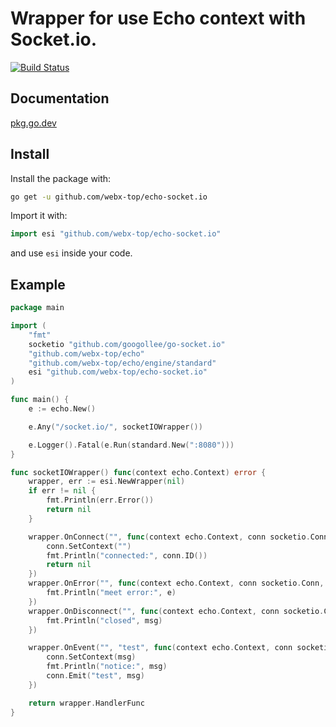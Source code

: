# Wrapper for use Echo context with Socket.io.

[![Build Status](https://travis-ci.com/umirode/echo-socket.io.svg?branch=master)](https://travis-ci.com/umirode/echo-socket.io)

## Documentation
[pkg.go.dev](https://pkg.go.dev/github.com/umirode/echo-socket.io)

## Install

Install the package with:

```bash
go get -u github.com/webx-top/echo-socket.io
```

Import it with:

```go
import esi "github.com/webx-top/echo-socket.io"
```

and use `esi` inside your code.

## Example

```go
package main

import (
	"fmt"
	socketio "github.com/googollee/go-socket.io"
	"github.com/webx-top/echo"
	"github.com/webx-top/echo/engine/standard"
	esi "github.com/webx-top/echo-socket.io"
)

func main() {
	e := echo.New()

	e.Any("/socket.io/", socketIOWrapper())

	e.Logger().Fatal(e.Run(standard.New(":8080")))
}

func socketIOWrapper() func(context echo.Context) error {
	wrapper, err := esi.NewWrapper(nil)
	if err != nil {
		fmt.Println(err.Error())
		return nil
	}

	wrapper.OnConnect("", func(context echo.Context, conn socketio.Conn) error {
		conn.SetContext("")
		fmt.Println("connected:", conn.ID())
		return nil
	})
	wrapper.OnError("", func(context echo.Context, conn socketio.Conn, e error) {
		fmt.Println("meet error:", e)
	})
	wrapper.OnDisconnect("", func(context echo.Context, conn socketio.Conn, msg string) {
		fmt.Println("closed", msg)
	})

	wrapper.OnEvent("", "test", func(context echo.Context, conn socketio.Conn, msg string) {
		conn.SetContext(msg)
		fmt.Println("notice:", msg)
		conn.Emit("test", msg)
	})

	return wrapper.HandlerFunc
}
```

